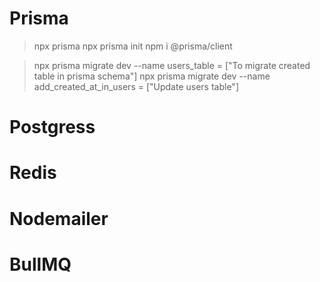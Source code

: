 # Prisma

> npx prisma
> npx prisma init
> npm i @prisma/client

> npx prisma migrate dev --name users_table = ["To migrate created table in prisma schema"]
> npx prisma migrate dev --name add_created_at_in_users = ["Update users table"]

# Postgress

# Redis

# Nodemailer

# BullMQ
